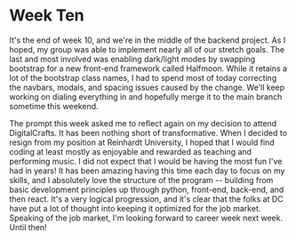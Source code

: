 # Week Ten

It's the end of week 10, and we're in the middle of the backend project. As I hoped, my group was able to implement nearly all of our stretch goals. The last and most involved was enabling dark/light modes by swapping bootstrap for a new front-end framework called Halfmoon. While it retains a lot of the bootstrap class names, I had to spend most of today correcting the navbars, modals, and spacing issues caused by the change. We'll keep working on dialing everything in and hopefully merge it to the main branch sometime this weekend. 

The prompt this week asked me to reflect again on my decision to attend DigitalCrafts. It has been nothing short of transformative. When I decided to resign from my position at Reinhardt University, I hoped that I would find coding at least mostly as enjoyable and rewarded as teaching and performing music. I did not expect that I would be having the most fun I've had in years! It has been amazing having this time each day to focus on my skills, and I absolutely love the structure of the program -- building from basic development principles up through python, front-end, back-end, and then react. It's a very logical progression, and it's clear that the folks at DC have put a lot of thought into keeping it optimized for the job market. Speaking of the job market, I'm looking forward to career week next week. Until then!